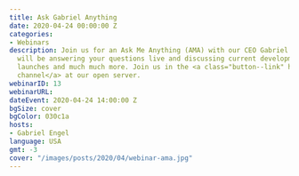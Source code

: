 ```yaml
---
title: Ask Gabriel Anything
date: 2020-04-24 00:00:00 Z
categories:
- Webinars
description: Join us for an Ask Me Anything (AMA) with our CEO Gabriel Engel. Gabriel
  will be answering your questions live and discussing current developments, product
  launches and much much more. Join us in the <a class="button--link" href="https://open.rocket.chat/channel/gzrwhsbcad4qe3dkn">webinar
  channel</a> at our open server.
webinarID: 13
webinarURL:
dateEvent: 2020-04-24 14:00:00 Z
bgSize: cover
bgColor: 030c1a
hosts:
- Gabriel Engel
language: USA
gmt: -3
cover: "/images/posts/2020/04/webinar-ama.jpg"
---
```


